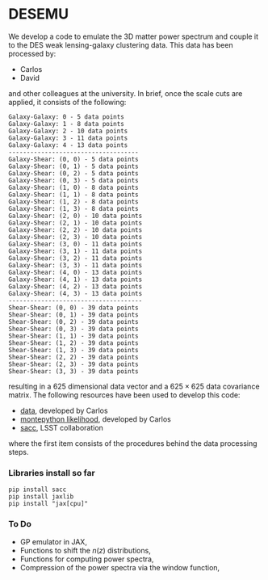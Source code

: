 # DESEMU
We develop a code to emulate the 3D matter power spectrum and couple it to the DES weak lensing-galaxy clustering data. This data has been processed by:
- Carlos
- David

and other colleagues at the university. In brief, once the scale cuts are applied, it consists of the following:
```
Galaxy-Galaxy: 0 - 5 data points
Galaxy-Galaxy: 1 - 8 data points
Galaxy-Galaxy: 2 - 10 data points
Galaxy-Galaxy: 3 - 11 data points
Galaxy-Galaxy: 4 - 13 data points
------------------------------------
Galaxy-Shear: (0, 0) - 5 data points
Galaxy-Shear: (0, 1) - 5 data points
Galaxy-Shear: (0, 2) - 5 data points
Galaxy-Shear: (0, 3) - 5 data points
Galaxy-Shear: (1, 0) - 8 data points
Galaxy-Shear: (1, 1) - 8 data points
Galaxy-Shear: (1, 2) - 8 data points
Galaxy-Shear: (1, 3) - 8 data points
Galaxy-Shear: (2, 0) - 10 data points
Galaxy-Shear: (2, 1) - 10 data points
Galaxy-Shear: (2, 2) - 10 data points
Galaxy-Shear: (2, 3) - 10 data points
Galaxy-Shear: (3, 0) - 11 data points
Galaxy-Shear: (3, 1) - 11 data points
Galaxy-Shear: (3, 2) - 11 data points
Galaxy-Shear: (3, 3) - 11 data points
Galaxy-Shear: (4, 0) - 13 data points
Galaxy-Shear: (4, 1) - 13 data points
Galaxy-Shear: (4, 2) - 13 data points
Galaxy-Shear: (4, 3) - 13 data points
-------------------------------------
Shear-Shear: (0, 0) - 39 data points
Shear-Shear: (0, 1) - 39 data points
Shear-Shear: (0, 2) - 39 data points
Shear-Shear: (0, 3) - 39 data points
Shear-Shear: (1, 1) - 39 data points
Shear-Shear: (1, 2) - 39 data points
Shear-Shear: (1, 3) - 39 data points
Shear-Shear: (2, 2) - 39 data points
Shear-Shear: (2, 3) - 39 data points
Shear-Shear: (3, 3) - 39 data points
```
resulting in a $625$ dimensional data vector and a $625\times625$ data covariance matrix. The following resources have been used to develop this code:
- [data](https://github.com/xC-ell/growth-history/tree/main), developed by Carlos
- [montepython likelihood](https://github.com/carlosggarcia/montepython_public/tree/emilio/montepython/likelihoods/cl_cross_corr_v3), developed by Carlos
- [sacc](https://github.com/LSSTDESC/sacc/tree/master), LSST collaboration


where the first item consists of the procedures behind the data processing steps.

### Libraries install so far
```
pip install sacc
pip install jaxlib
pip install "jax[cpu]"
```

### To Do
- GP emulator in JAX,
- Functions to shift the $n(z)$ distributions,
- Functions for computing power spectra,
- Compression of the power spectra via the window function,